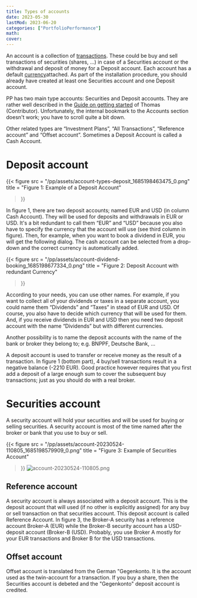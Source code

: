 ```yaml
---
title: Types of accounts
date: 2023-05-30
lastMod: 2023-06-20
categories: ["PortfolioPerformance"]
math:
cover:
---
```

An account is a collection of [transactions](/pp/transaction). These could be buy and sell transactions of securities (shares, …) in case of a Securities account or the withdrawal and deposit of money for a Deposit account. Each account has a default [currency]()attached. As part of the installation procedure, you should already have created at least one Securities account and one Deposit account.

PP has two main type accounts: Securities and Deposit accounts. They are rather well described in the [Guide on getting started]([https://forum.portfolio-performance.info/t/guide-on-getting-started/5390#accounts-6]) of Thomas (Contributor). Unfortunately, the internal bookmark to the Accounts section doesn't work; you have to scroll quite a bit down.

Other related types are “Investment Plans”, “All Transactions”, “Reference account” and “Offset account”. Sometimes a Deposit Account is called a Cash Account.

# Deposit account


{{< figure
  src = "/pp/assets/account-types-deposit_1685198463475_0.png"
  title = "Figure 1: Example of a Deposit Account"
>}}

In figure 1, there are two deposit accounts; named EUR and USD (in column Cash Account). They will be used for deposits and withdrawals in EUR or USD. It's a bit redundant to call them “EUR” and “USD” because you also have to specify the currency that the account will use (see third column in figure). Then, for example, when you want to book a dividend in EUR, you will get the following dialog. The cash account can be selected from a drop-down and the correct currency is automatically added.

{{< figure
  src = "/pp/assets/account-dividend-booking_1685198677334_0.png"
  title = "Figure 2: Deposit Account with redundant Currency"
>}}

According to your needs, you can use other names. For example, if you want to collect all of your dividends or taxes in a separate account, you could name them “Dividends” and “Taxes” in stead of EUR and USD. Of course, you also have to decide which currency that will be used for them. And, if you receive dividends in EUR and USD then you need two deposit account with the name “Dividends” but with different currencies.

Another possibility is to name the deposit accounts with the name of the bank or broker they belong to; e.g. BNPPF, Deutsche Bank, …

A deposit account is used to transfer or receive money as the result of a transaction. In figure 1 (bottom part), 4 buy/sell transactions result in a negative balance (-2210 EUR). Good practice however requires that you first add a deposit of a large enough sum to cover the subsequent buy transactions; just as you should do with a real broker.

# Securities account

A security account will hold your securities and will be used for buying or selling securities. A security account is most of the time named after the broker or bank that you use to buy or sell.

{{< figure
  src = "/pp/assets/account-20230524-110805_1685198579909_0.png"
  title = "Figure 3: Example of Securities Account"
>}}
![account-20230524-110805.png]()

## Reference account

A security account is always associated with a deposit account. This is the deposit account that will used (if no other is explicitly assigned) for any buy or sell transaction on that securities account. This deposit account is called Reference Account. In figure 3, the Broker-A security has a reference account Broker-A (EUR) while the Broker-B security account has a USD-deposit account (Broker-B (USD). Probably, you use Broker A mostly for your EUR transactions and Broker B for the USD transactions.

## Offset account
Offset account is translated from the German "Gegenkonto. It is the account used as the twin-account for a transaction. If you buy a share, then the Securities account is debeted and the "Gegenkonto" deposit account is credited.